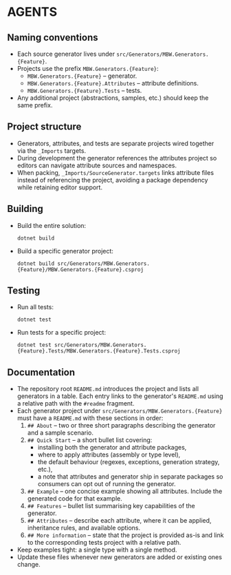 # AGENTS

## Naming conventions
- Each source generator lives under `src/Generators/MBW.Generators.{Feature}`.
- Projects use the prefix `MBW.Generators.{Feature}`:
  - `MBW.Generators.{Feature}` – generator.
  - `MBW.Generators.{Feature}.Attributes` – attribute definitions.
  - `MBW.Generators.{Feature}.Tests` – tests.
- Any additional project (abstractions, samples, etc.) should keep the same prefix.

## Project structure
- Generators, attributes, and tests are separate projects wired together via the `_Imports` targets.
- During development the generator references the attributes project so editors can navigate attribute sources and namespaces.
- When packing, `_Imports/SourceGenerator.targets` links attribute files instead of referencing the project, avoiding a package dependency while retaining editor support.

## Building
- Build the entire solution:
  ```
  dotnet build
  ```
- Build a specific generator project:
  ```
  dotnet build src/Generators/MBW.Generators.{Feature}/MBW.Generators.{Feature}.csproj
  ```

## Testing
- Run all tests:
  ```
  dotnet test
  ```
- Run tests for a specific project:
  ```
  dotnet test src/Generators/MBW.Generators.{Feature}.Tests/MBW.Generators.{Feature}.Tests.csproj
  ```

## Documentation
- The repository root `README.md` introduces the project and lists all generators in a table. Each entry links to the generator's `README.md` using a relative path with the `#readme` fragment.
- Each generator project under `src/Generators/MBW.Generators.{Feature}` must have a `README.md` with these sections in order:
  1. `## About` – two or three short paragraphs describing the generator and a sample scenario.
  2. `## Quick Start` – a short bullet list covering:
     - installing both the generator and attribute packages,
     - where to apply attributes (assembly or type level),
     - the default behaviour (regexes, exceptions, generation strategy, etc.),
     - a note that attributes and generator ship in separate packages so consumers can opt out of running the generator.
  3. `## Example` – one concise example showing all attributes. Include the generated code for that example.
  4. `## Features` – bullet list summarising key capabilities of the generator.
  5. `## Attributes` – describe each attribute, where it can be applied, inheritance rules, and available options.
  6. `## More information` – state that the project is provided as-is and link to the corresponding tests project with a relative path.
- Keep examples tight: a single type with a single method.
- Update these files whenever new generators are added or existing ones change.

